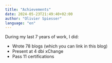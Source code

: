 ```yaml
---
title: "Achievements"
date: 2024-05-23T21:49:40+02:00
author: "Olivier Spiesser"
language: "en"
---
```


During my last 7 years of work, I did:
- Wrote 78 blogs (which you can link in this blog)
- Present at 4 dbi xChange
- Pass 11 certifications